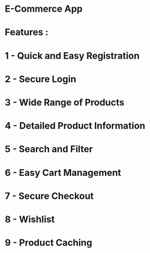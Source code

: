 # E-Commerce App 

# Features :
# 1 - Quick and Easy Registration
# 2 - Secure Login
# 3 - Wide Range of Products
# 4 - Detailed Product Information
# 5 - Search and Filter
# 6 - Easy Cart Management
# 7 - Secure Checkout
# 8 - Wishlist
# 9 - Product Caching

